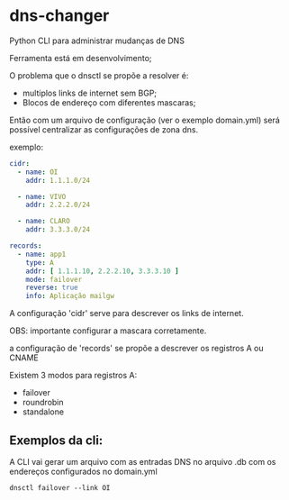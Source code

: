 # dns-changer
Python CLI para administrar mudanças de DNS


Ferramenta está em desenvolvimento;


O problema que o dnsctl se propõe a resolver é:
  - multiplos links de internet sem BGP;
  - Blocos de endereço com diferentes mascaras;



Então com um arquivo de configuração (ver o exemplo domain.yml) será possível
centralizar as configurações de zona dns.

exemplo:

~~~yaml
cidr:
  - name: OI
    addr: 1.1.1.0/24

  - name: VIVO
    addr: 2.2.2.0/24

  - name: CLARO
    addr: 3.3.3.0/24

records:
  - name: app1
    type: A
    addr: [ 1.1.1.10, 2.2.2.10, 3.3.3.10 ]
    mode: failover
    reverse: true
    info: Aplicação mailgw
~~~

A configuração 'cidr' serve para descrever os links de internet. 

OBS: importante configurar a mascara corretamente.

a configuração de 'records' se propõe a descrever os registros A ou CNAME

Existem 3 modos para registros A:
  - failover
  - roundrobin
  - standalone


## Exemplos da cli:

A CLI vai gerar um arquivo com as entradas DNS no arquivo .db com os endereços configurados no domain.yml

~~~
dnsctl failover --link OI
~~~
